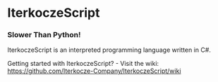 # IterkoczeScript
### Slower Than Python!
 IterkoczeScript is an interpreted programming language written in C#.
 
 Getting started with IterkoczeScript? - Visit the wiki:
 https://github.com/Iterkocze-Company/IterkoczeScript/wiki
